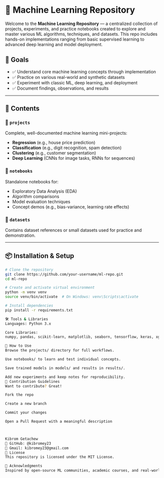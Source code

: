 # 🧠 Machine Learning Repository

Welcome to the **Machine Learning Repository** — a centralized collection of projects, experiments, and practice notebooks created to explore and master various ML algorithms, techniques, and datasets. This repo includes hands-on implementations ranging from basic supervised learning to advanced deep learning and model deployment.


## 🎯 Goals

- ✅ Understand core machine learning concepts through implementation  
- ✅ Practice on various real-world and synthetic datasets  
- ✅ Experiment with classic ML, deep learning, and deployment  
- ✅ Document findings, observations, and results

---

## 📁 Contents

### 🔸 `projects`
Complete, well-documented machine learning mini-projects:
- **Regression** (e.g., house price prediction)
- **Classification** (e.g., digit recognition, spam detection)
- **Clustering** (e.g., customer segmentation)
- **Deep Learning** (CNNs for image tasks, RNNs for sequences)

### 🔸 `notebooks`
Standalone notebooks for:
- Exploratory Data Analysis (EDA)
- Algorithm comparisons
- Model evaluation techniques
- Concept demos (e.g., bias-variance, learning rate effects)

### 🔸 `datasets`
Contains dataset references or small datasets used for practice and demonstration.

---

## 📦 Installation & Setup

```bash
# Clone the repository
git clone https://github.com/your-username/ml-repo.git
cd ml-repo

# Create and activate virtual environment
python -m venv venv
source venv/bin/activate  # On Windows: venv\Scripts\activate

# Install dependencies
pip install -r requirements.txt

🛠️ Tools & Libraries
Languages: Python 3.x

Core Libraries:
numpy, pandas, scikit-learn, matplotlib, seaborn, tensorflow, keras, xgboost, lightgbm, openCV, flask, etc.

🚀 How to Use
Browse the projects/ directory for full workflows.

Use notebooks/ to learn and test individual concepts.

Save trained models in models/ and results in results/.

Add new experiments and keep notes for reproducibility.
📌 Contribution Guidelines
Want to contribute? Great!

Fork the repo

Create a new branch

Commit your changes

Open a Pull Request with a meaningful description



Kibrom Getachew
🔗 GitHub: @kibromey23
📧 Gmail: kibromey23@gmail.com
📜 License
This repository is licensed under the MIT License.

🌟 Acknowledgments
Inspired by open-source ML communities, academic courses, and real-world datasets from platforms like Kaggle, UCI ML Repository, and others.
